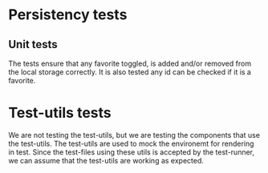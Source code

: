 # Persistency tests

## Unit tests

The tests ensure that any favorite toggled, is added and/or removed from the local storage correctly. It is also tested any id can be checked if it is a favorite.

# Test-utils tests

We are not testing the test-utils, but we are testing the components that use the test-utils. The test-utils are used to mock the environemt for rendering in test. Since the test-files using these utils is accepted by the test-runner, we can assume that the test-utils are working as expected.
